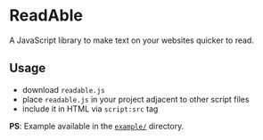 # ReadAble

A JavaScript library to make text on your websites quicker to read.

## Usage

- download `readable.js`
- place `readable.js` in your project adjacent to other script files
- include it in HTML via `script:src` tag

**PS**: Example available in the [`example/`](example/) directory.
